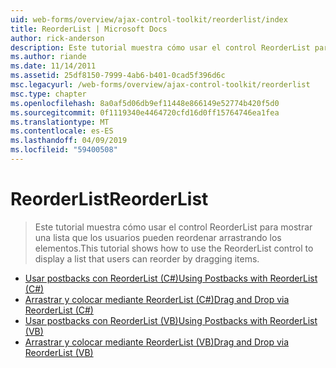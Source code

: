 ```yaml
---
uid: web-forms/overview/ajax-control-toolkit/reorderlist/index
title: ReorderList | Microsoft Docs
author: rick-anderson
description: Este tutorial muestra cómo usar el control ReorderList para mostrar una lista que los usuarios pueden reordenar arrastrando los elementos.
ms.author: riande
ms.date: 11/14/2011
ms.assetid: 25df8150-7999-4ab6-b401-0cad5f396d6c
msc.legacyurl: /web-forms/overview/ajax-control-toolkit/reorderlist
msc.type: chapter
ms.openlocfilehash: 8a0af5d06db9ef11448e866149e52774b420f5d0
ms.sourcegitcommit: 0f1119340e4464720cfd16d0ff15764746ea1fea
ms.translationtype: MT
ms.contentlocale: es-ES
ms.lasthandoff: 04/09/2019
ms.locfileid: "59400508"
---
```

# <a name="reorderlist"></a><span data-ttu-id="c769e-103">ReorderList</span><span class="sxs-lookup"><span data-stu-id="c769e-103">ReorderList</span></span>

> <span data-ttu-id="c769e-104">Este tutorial muestra cómo usar el control ReorderList para mostrar una lista que los usuarios pueden reordenar arrastrando los elementos.</span><span class="sxs-lookup"><span data-stu-id="c769e-104">This tutorial shows how to use the ReorderList control to display a list that users can reorder by dragging items.</span></span>


- [<span data-ttu-id="c769e-105">Usar postbacks con ReorderList (C#)</span><span class="sxs-lookup"><span data-stu-id="c769e-105">Using Postbacks with ReorderList (C#)</span></span>](using-postbacks-with-reorderlist-cs.md)
- [<span data-ttu-id="c769e-106">Arrastrar y colocar mediante ReorderList (C#)</span><span class="sxs-lookup"><span data-stu-id="c769e-106">Drag and Drop via ReorderList (C#)</span></span>](drag-and-drop-via-reorderlist-cs.md)
- [<span data-ttu-id="c769e-107">Usar postbacks con ReorderList (VB)</span><span class="sxs-lookup"><span data-stu-id="c769e-107">Using Postbacks with ReorderList (VB)</span></span>](using-postbacks-with-reorderlist-vb.md)
- [<span data-ttu-id="c769e-108">Arrastrar y colocar mediante ReorderList (VB)</span><span class="sxs-lookup"><span data-stu-id="c769e-108">Drag and Drop via ReorderList (VB)</span></span>](drag-and-drop-via-reorderlist-vb.md)
